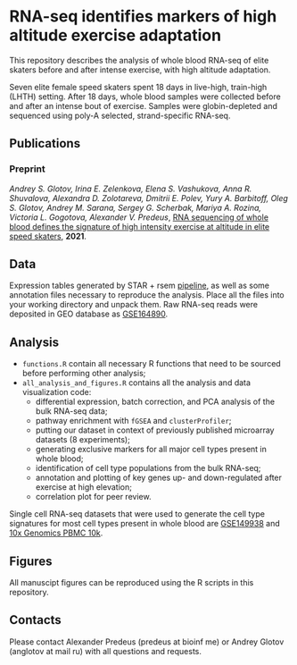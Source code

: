 # RNA-seq identifies markers of high altitude exercise adaptation 

This repository describes the analysis of whole blood RNA-seq of elite skaters before and after intense exercise, with high altitude adaptation.

Seven elite female speed skaters spent 18 days in live-high, train-high (LHTH) setting. After 18 days, whole blood samples were collected before and after an intense bout of exercise. Samples were globin-depleted and sequenced using poly-A selected, strand-specific RNA-seq. 

## Publications

### Preprint

*Andrey S. Glotov, Irina E. Zelenkova, Elena S. Vashukova, Anna R. Shuvalova, Alexandra D. Zolotareva, Dmitrii E. Polev, Yury A. Barbitoff, Oleg S. Glotov, Andrey M. Sarana, Sergey G. Scherbak, Mariya A. Rozina, Victoria L. Gogotova, Alexander V. Predeus*, [RNA sequencing of whole blood defines the signature of high intensity exercise at altitude in elite speed skaters](https://www.medrxiv.org/content/10.1101/2021.07.05.21259966v1), **2021**.

## Data

Expression tables generated by STAR + rsem [pipeline](https://github.com/apredeus/rnaquant), as well as some annotation files necessary to reproduce the analysis. Place all the files into your working directory and unpack them. Raw RNA-seq reads were deposited in GEO database as [GSE164890](https://www.ncbi.nlm.nih.gov/geo/query/acc.cgi?acc=GSE164890).

## Analysis

  * `functions.R` contain all necessary R functions that need to be sourced before performing other analysis; 
  * `all_analysis_and_figures.R` contains all the analysis and data visualization code:
    * differential expression, batch correction, and PCA analysis of the bulk RNA-seq data; 
    * pathway enrichment with `fGSEA` and `clusterProfiler`; 
    * putting our dataset in context of previously published microarray datasets (8 experiments); 
    * generating exclusive markers for all major cell types present in whole blood; 
    * identification of cell type populations from the bulk RNA-seq; 
    * annotation and plotting of key genes up- and down-regulated after exercise at high elevation; 
    * correlation plot for peer review. 

Single cell RNA-seq datasets that were used to generate the cell type signatures for most cell types present in whole blood are [GSE149938](https://www.ncbi.nlm.nih.gov/geo/query/acc.cgi?acc=GSE149938) and [10x Genomics PBMC 10k](https://support.10xgenomics.com/single-cell-gene-expression/datasets/4.0.0/SC3_v3_NextGem_DI_PBMC_10K).

## Figures

All manuscipt figures can be reproduced using the R scripts in this repository.

## Contacts 

Please contact Alexander Predeus (predeus at bioinf me) or Andrey Glotov (anglotov at mail ru) with all questions and requests.
